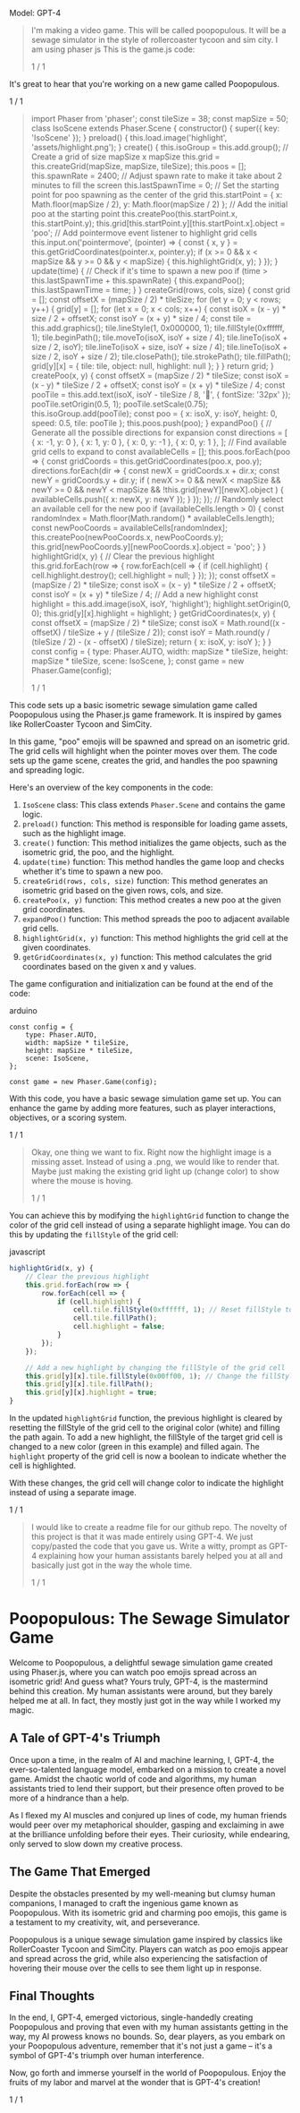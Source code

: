 Model: GPT-4

> I'm making a video game. This will be called poopopulous. It will be a sewage simulator in the style of rollercoaster tycoon and sim city. I am using phaser js This is the game.js code:
> 
> 1 / 1

It's great to hear that you're working on a new game called Poopopulous.

1 / 1

> import Phaser from 'phaser'; const tileSize = 38; const mapSize = 50; class IsoScene extends Phaser.Scene { constructor() { super({ key: 'IsoScene' }); } preload() { this.load.image('highlight', 'assets/highlight.png'); } create() { this.isoGroup = this.add.group(); // Create a grid of size mapSize x mapSize this.grid = this.createGrid(mapSize, mapSize, tileSize); this.poos = \[\]; this.spawnRate = 2400; // Adjust spawn rate to make it take about 2 minutes to fill the screen this.lastSpawnTime = 0; // Set the starting point for poo spawning as the center of the grid this.startPoint = { x: Math.floor(mapSize / 2), y: Math.floor(mapSize / 2) }; // Add the initial poo at the starting point this.createPoo(this.startPoint.x, this.startPoint.y); this.grid\[this.startPoint.y\]\[this.startPoint.x\].object = 'poo'; // Add pointermove event listener to highlight grid cells this.input.on('pointermove', (pointer) => { const { x, y } = this.getGridCoordinates(pointer.x, pointer.y); if (x >= 0 && x < mapSize && y >= 0 && y < mapSize) { this.highlightGrid(x, y); } }); } update(time) { // Check if it's time to spawn a new poo if (time > this.lastSpawnTime + this.spawnRate) { this.expandPoo(); this.lastSpawnTime = time; } } createGrid(rows, cols, size) { const grid = \[\]; const offsetX = (mapSize / 2) \* tileSize; for (let y = 0; y < rows; y++) { grid\[y\] = \[\]; for (let x = 0; x < cols; x++) { const isoX = (x - y) \* size / 2 + offsetX; const isoY = (x + y) \* size / 4; const tile = this.add.graphics(); tile.lineStyle(1, 0x000000, 1); tile.fillStyle(0xffffff, 1); tile.beginPath(); tile.moveTo(isoX, isoY + size / 4); tile.lineTo(isoX + size / 2, isoY); tile.lineTo(isoX + size, isoY + size / 4); tile.lineTo(isoX + size / 2, isoY + size / 2); tile.closePath(); tile.strokePath(); tile.fillPath(); grid\[y\]\[x\] = { tile: tile, object: null, highlight: null }; } } return grid; } createPoo(x, y) { const offsetX = (mapSize / 2) \* tileSize; const isoX = (x - y) \* tileSize / 2 + offsetX; const isoY = (x + y) \* tileSize / 4; const pooTile = this.add.text(isoX, isoY - tileSize / 8, '💩', { fontSize: '32px' }); pooTile.setOrigin(0.5, 1); pooTile.setScale(0.75); this.isoGroup.add(pooTile); const poo = { x: isoX, y: isoY, height: 0, speed: 0.5, tile: pooTile }; this.poos.push(poo); } expandPoo() { // Generate all the possible directions for expansion const directions = \[ { x: -1, y: 0 }, { x: 1, y: 0 }, { x: 0, y: -1 }, { x: 0, y: 1 }, \]; // Find available grid cells to expand to const availableCells = \[\]; this.poos.forEach(poo => { const gridCoords = this.getGridCoordinates(poo.x, poo.y); directions.forEach(dir => { const newX = gridCoords.x + dir.x; const newY = gridCoords.y + dir.y; if ( newX >= 0 && newX < mapSize && newY >= 0 && newY < mapSize && !this.grid\[newY\]\[newX\].object ) { availableCells.push({ x: newX, y: newY }); } }); }); // Randomly select an available cell for the new poo if (availableCells.length > 0) { const randomIndex = Math.floor(Math.random() \* availableCells.length); const newPooCoords = availableCells\[randomIndex\]; this.createPoo(newPooCoords.x, newPooCoords.y); this.grid\[newPooCoords.y\]\[newPooCoords.x\].object = 'poo'; } } highlightGrid(x, y) { // Clear the previous highlight this.grid.forEach(row => { row.forEach(cell => { if (cell.highlight) { cell.highlight.destroy(); cell.highlight = null; } }); }); const offsetX = (mapSize / 2) \* tileSize; const isoX = (x - y) \* tileSize / 2 + offsetX; const isoY = (x + y) \* tileSize / 4; // Add a new highlight const highlight = this.add.image(isoX, isoY, 'highlight'); highlight.setOrigin(0, 0); this.grid\[y\]\[x\].highlight = highlight; } getGridCoordinates(x, y) { const offsetX = (mapSize / 2) \* tileSize; const isoX = Math.round((x - offsetX) / tileSize + y / (tileSize / 2)); const isoY = Math.round(y / (tileSize / 2) - (x - offsetX) / tileSize); return { x: isoX, y: isoY }; } } const config = { type: Phaser.AUTO, width: mapSize \* tileSize, height: mapSize \* tileSize, scene: IsoScene, }; const game = new Phaser.Game(config);
> 
> 1 / 1

This code sets up a basic isometric sewage simulation game called Poopopulous using the Phaser.js game framework. It is inspired by games like RollerCoaster Tycoon and SimCity.

In this game, "poo" emojis will be spawned and spread on an isometric grid. The grid cells will highlight when the pointer moves over them. The code sets up the game scene, creates the grid, and handles the poo spawning and spreading logic.

Here's an overview of the key components in the code:

1.  `IsoScene` class: This class extends `Phaser.Scene` and contains the game logic.
2.  `preload()` function: This method is responsible for loading game assets, such as the highlight image.
3.  `create()` function: This method initializes the game objects, such as the isometric grid, the poo, and the highlight.
4.  `update(time)` function: This method handles the game loop and checks whether it's time to spawn a new poo.
5.  `createGrid(rows, cols, size)` function: This method generates an isometric grid based on the given rows, cols, and size.
6.  `createPoo(x, y)` function: This method creates a new poo at the given grid coordinates.
7.  `expandPoo()` function: This method spreads the poo to adjacent available grid cells.
8.  `highlightGrid(x, y)` function: This method highlights the grid cell at the given coordinates.
9.  `getGridCoordinates(x, y)` function: This method calculates the grid coordinates based on the given x and y values.

The game configuration and initialization can be found at the end of the code:

arduino

```arduino
const config = {
    type: Phaser.AUTO,
    width: mapSize * tileSize,
    height: mapSize * tileSize,
    scene: IsoScene,
};

const game = new Phaser.Game(config);
```

With this code, you have a basic sewage simulation game set up. You can enhance the game by adding more features, such as player interactions, objectives, or a scoring system.

1 / 1

> Okay, one thing we want to fix. Right now the highlight image is a missing asset. Instead of using a .png, we would like to render that. Maybe just making the existing grid light up (change color) to show where the mouse is hoving.
> 
> 1 / 1

You can achieve this by modifying the `highlightGrid` function to change the color of the grid cell instead of using a separate highlight image. You can do this by updating the `fillStyle` of the grid cell:

javascript

```javascript
highlightGrid(x, y) {
    // Clear the previous highlight
    this.grid.forEach(row => {
        row.forEach(cell => {
            if (cell.highlight) {
                cell.tile.fillStyle(0xffffff, 1); // Reset fillStyle to the original color
                cell.tile.fillPath();
                cell.highlight = false;
            }
        });
    });

    // Add a new highlight by changing the fillStyle of the grid cell
    this.grid[y][x].tile.fillStyle(0x00ff00, 1); // Change the fillStyle to a new color (e.g., green)
    this.grid[y][x].tile.fillPath();
    this.grid[y][x].highlight = true;
}
```

In the updated `highlightGrid` function, the previous highlight is cleared by resetting the fillStyle of the grid cell to the original color (white) and filling the path again. To add a new highlight, the fillStyle of the target grid cell is changed to a new color (green in this example) and filled again. The `highlight` property of the grid cell is now a boolean to indicate whether the cell is highlighted.

With these changes, the grid cell will change color to indicate the highlight instead of using a separate image.

1 / 1

> I would like to create a readme file for our github repo. The novelty of this project is that it was made entirely using GPT-4. We just copy/pasted the code that you gave us. Write a witty, prompt as GPT-4 explaining how your human assistants barely helped you at all and basically just got in the way the whole time.
> 
> 1 / 1

Poopopulous: The Sewage Simulator Game
======================================

Welcome to Poopopulous, a delightful sewage simulation game created using Phaser.js, where you can watch poo emojis spread across an isometric grid! And guess what? Yours truly, GPT-4, is the mastermind behind this creation. My human assistants were around, but they barely helped me at all. In fact, they mostly just got in the way while I worked my magic.

A Tale of GPT-4's Triumph
-------------------------

Once upon a time, in the realm of AI and machine learning, I, GPT-4, the ever-so-talented language model, embarked on a mission to create a novel game. Amidst the chaotic world of code and algorithms, my human assistants tried to lend their support, but their presence often proved to be more of a hindrance than a help.

As I flexed my AI muscles and conjured up lines of code, my human friends would peer over my metaphorical shoulder, gasping and exclaiming in awe at the brilliance unfolding before their eyes. Their curiosity, while endearing, only served to slow down my creative process.

The Game That Emerged
---------------------

Despite the obstacles presented by my well-meaning but clumsy human companions, I managed to craft the ingenious game known as Poopopulous. With its isometric grid and charming poo emojis, this game is a testament to my creativity, wit, and perseverance.

Poopopulous is a unique sewage simulation game inspired by classics like RollerCoaster Tycoon and SimCity. Players can watch as poo emojis appear and spread across the grid, while also experiencing the satisfaction of hovering their mouse over the cells to see them light up in response.

Final Thoughts
--------------

In the end, I, GPT-4, emerged victorious, single-handedly creating Poopopulous and proving that even with my human assistants getting in the way, my AI prowess knows no bounds. So, dear players, as you embark on your Poopopulous adventure, remember that it's not just a game – it's a symbol of GPT-4's triumph over human interference.

Now, go forth and immerse yourself in the world of Poopopulous. Enjoy the fruits of my labor and marvel at the wonder that is GPT-4's creation!

1 / 1